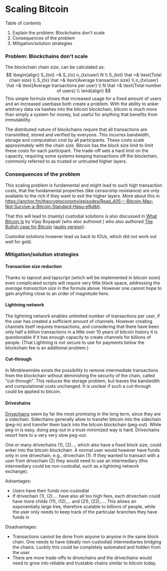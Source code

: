 # Scaling Bitcoin

Table of contents

1. Explain the problem: Blockchains don't scale
2. Consequences of the problem
3. Mitigation/solution strategies

### Problem: Blockchains don't scale

The blockchain chain size,  can be calculated as: 
$$
\begin{align}
S_{tot} =& S_{tx} n_{tx/user} N \\
S_{tot} \hat =& \text{Total chain size} \\
S_{tx} \hat =& \text{Average transaction size} \\
n_{tx/user} \hat =& \text{Average transactions per user} \\
N \hat =& \text{Total number of users} \\
\end{align}
$$
This simple formula shows that increased usage for a fixed amount of users and an increased userbase both create a problem. With the ability to anker arbitrary data via hashes into the bitcoin blockchain, bitcoin is much more than simply a system for money, but useful for anything that benefits from immutability.

The distributed nature of blockchains require that all transactions are transmitted, stored and verified by everyone. This incurres bandwidth, storage and computation cost by all participants. These costs scale approximately with the chain size. Bitcoin has the block size limit to limit these costs for each participant. The trade-off sets a hard limit on the capacity, requiring some systems keeping transactions off the blockchain, commonly referred to as trusted or untrusted higher layers.

### Consequences of the problem

This scaling problem is fundamental and might lead to such high transaction costs, that the fundamental properties (like censorship resistance) are only available to the rich if they want to exit the higher layers. More about this in https://anchor.fm/thecryptoconomy/episodes/Read_405---Bitcoin-May-Not-Survive-a-Bitcoin-Standard-Hasu-efkdbh. 

That this will lead to (mainly) custodial solutions is also discussed in [What Bitcoin Is](https://stephanlivera.com/episode/185/) by Vijay Boyapati (who also authored ) who also authored [The Bullish case for Bitcoin](https://medium.com/@vijayboyapati/the-bullish-case-for-bitcoin-6ecc8bdecc1) ([audio version](https://anchor.fm/thecryptoconomy/episodes/Read_407---The-Bullish-Case-for-Bitcoin-Vijay-Boyapati-efpi06)).

Custodial solutions however lead us back to IOUs, which did not work out well for gold.  

### Mitigation/solution strategies

#### Transaction size reduction

Thanks to taproot and tapscript (which will be implemented in bitcoin soon) even complicated scripts will require very little block space, addressing the *average transaction size* in the formula above. However one cannot hope to gain anything close to an order of magnitude here.

#### Lightning network

The lightning network enables unlimited number of transactions per user, if the user has created a sufficient amount of channels. However creating channels itself requires transactions, and considering that there have been only half a billion transactions in a little over 10 years of bitcoin history it is questionable if it has enough capacity to create channels for billions of people. (That Lightning is not secure to use for payments below the blockchain fee is an additional problem.)

#### Cut-through

In Mimblewimble exists the possibility to remove intermediate transactions from the blockchain without deminishing the security of the chain, called "cut-through". This reduces the storage problem, but leaves the bandwidth and computational costs unchanged. It is unclear if such a cut-through could be applied to bitcoin.

#### Driveshains

[Drivechains](https://www.drivechain.info/peer-review/peer-review-new/) seem by far the most promising in the long term, since they are a sidechain. Sidechains generally allow to transfer bitcoin into the sidechain (peg-in) and transfer them back into the bitcoin blockchain (peg-out). While peg-in is easy, doing peg-out in a trust-minimized way is hard. Drivechains resort here to a very very slow peg-out. 

One or many drivechains (1), (2)..., which also have a fixed block size, could anker into the bitcoin blockchain. A normal user would however have funds only in one drivechain, e.g., drivechain (1). If they wanted to transact with a user from drivechain (2) they would need to use an intermediary (this intermediary could be non-custodial, such as a lightning network exchange). 

Advantages:

* Users have their funds non-custodial
* If drivechain (1), (2).... have also all too high fees, each drivechain could have more childs (11), (12),...  and (21), (22),....  This allows an exponentially large tree, therefore scalable to billions of people, while the user only needs to keep track of the particular branches they have funds in

Disadvantages:

* Transactions cannot be done from anyone to anyone in the same block chain. One needs to have (ideally non-custodial) intermediaries bridging the chains. Luckily this could be completely automated and hidden from the user.
* There are more trade-offs to drivechains and the drivechains would need to grow into reliable and trustable chains similar to bitcoin today.



